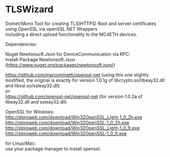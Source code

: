 # TLSWizard
Dotnet/Mono Tool for creating TLS(HTTPS) Root and server certificates using OpenSSL via openSSL.NET Wrappers  
including a direct upload functionality to the MC4ETH devices.  

Dependencies:  

Nuget Newtonsoft.Json for DeviceCommunication via RPC:  
Install-Package Newtonsoft.Json  
(https://www.nuget.org/packages/newtonsoft.json/)  



https://github.com/marcominetti/openssl-net (using this one slightly modified, the original is exactly for version 1.0.1g of libcrypto.so/libeay32.dll and libssl.so/ssleay32.dll)  
or:  
https://github.com/openssl-net/openssl-net (for version 1.0.2a of libeay32.dll and ssleay32.dll)  

OpenSSL for Windows:   
http://slproweb.com/download/Win32OpenSSL_Light-1_0_2h.exe  
http://slproweb.com/download/Win32OpenSSL-1_0_2h.exe  
http://slproweb.com/download/Win32OpenSSL_Light-1_0_1t.exe  
http://slproweb.com/download/Win32OpenSSL-1_0_1t.exe  

for Linux/Mac:   
use your package manager to install openssl.  